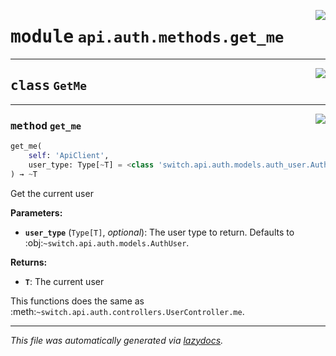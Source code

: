 <!-- markdownlint-disable -->

<a href="https://github.com/switchcollab/Switch-Bots-Python-Library/tree/main/src/switch/api/auth/methods/get_me.py#L0"><img align="right" src="https://img.shields.io/badge/-source-cccccc?style=flat-square"/></a>

# <kbd>module</kbd> `api.auth.methods.get_me`






---

<a href="https://github.com/switchcollab/Switch-Bots-Python-Library/tree/main/src/switch/api/auth/methods/get_me.py#L8"><img align="right" src="https://img.shields.io/badge/-source-cccccc?style=flat-square"/></a>

## <kbd>class</kbd> `GetMe`







---

<a href="https://github.com/switchcollab/Switch-Bots-Python-Library/tree/main/src/switch/api/auth/methods/get_me.py#L9"><img align="right" src="https://img.shields.io/badge/-source-cccccc?style=flat-square"/></a>

### <kbd>method</kbd> `get_me`

```python
get_me(
    self: 'ApiClient',
    user_type: Type[~T] = <class 'switch.api.auth.models.auth_user.AuthUser'>
) → ~T
```

Get the current user 



**Parameters:**
 
 - <b>`user_type`</b> (``Type[T]``, *optional*):  The user type to return. Defaults to :obj:`~switch.api.auth.models.AuthUser`. 



**Returns:**
 
 - <b>```T```</b>:  The current user 

This functions does the same as :meth:`~switch.api.auth.controllers.UserController.me`. 




---

_This file was automatically generated via [lazydocs](https://github.com/ml-tooling/lazydocs)._

